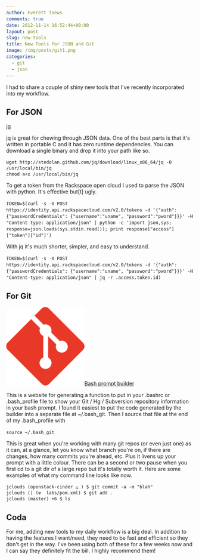 ```yaml
---
author: Everett Toews
comments: true
date: 2012-11-14 16:52:44+00:00
layout: post
slug: new-tools
title: New Tools for JSON and Git
image: /img/posts/git1.png
categories:
  - git
  - json
---
```


I had to share a couple of shiny new tools that I've recently incorporated into my workflow.

<!--more-->

## For JSON

[jq](http://stedolan.github.com/jq/)

jq is great for chewing through JSON data. One of the best parts is that it's written in portable C and it has zero runtime dependencies. You can download a single binary and drop it into your path like so.

    wget http://stedolan.github.com/jq/download/linux_x86_64/jq -O /usr/local/bin/jq
    chmod a+x /usr/local/bin/jq

To get a token from the Rackspace open cloud I used to parse the JSON with python. It's effective but[t] ugly.

`TOKEN=$(curl -s -X POST https://identity.api.rackspacecloud.com/v2.0/tokens -d '{"auth": {"passwordCredentials": {"username":"uname", "password":"pword"}}}' -H "Content-type: application/json" | python -c 'import json,sys; response=json.loads(sys.stdin.read()); print response["access"]["token"]["id"]')`

With jq it's much shorter, simpler, and easy to understand.

`TOKEN=$(curl -s -X POST https://identity.api.rackspacecloud.com/v2.0/tokens -d '{"auth": {"passwordCredentials": {"username":"uname", "password":"pword"}}}' -H "Content-type: application/json" | jq -r .access.token.id)`

## For Git

<img class="img-right" src="/img/posts/git1.png"/>[Bash prompt builder](http://andrewray.me/bash-prompt-builder/index.html)

This is a website for generating a function to put in your .bashrc or .bash_profile file to show your Git / Hg / Subversion repository information in your bash prompt. I found it easiest to put the code generated by the builder into a separate file at ~/.bash_git. Then I source that file at the end of my .bash_profile with

`source ~/.bash_git`

This is great when you're working with many git repos (or even just one) as it can, at a glance, let you know what branch you're on, if there are changes, how many commits you're ahead, etc. Plus it livens up your prompt with a little colour. There can be a second or two pause when you first cd to a git dir of a large repo but it's totally worth it. Here are some examples of what my command line looks like now.

    jclouds (openstack-cinder △ ) $ git commit -a -m "blah"
    jclouds () (☢  labs/pom.xml) $ git add .
    jclouds (master) +6 $ ls

## Coda

For me, adding new tools to my daily workflow is a big deal. In addition to having the features I want/need, they need to be fast and efficient so they don't get in the way. I've been using both of these for a few weeks now and I can say they definitely fit the bill. I highly recommend them!
